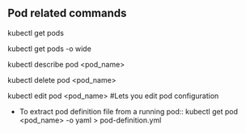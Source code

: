 ## Pod related commands

kubectl get pods

kubectl get pods -o wide

kubectl describe pod <pod_name>

kubectl delete pod <pod_name>

kubectl edit pod <pod_name> #Lets you edit pod configuration

* To extract pod definition file from a running pod::
kubectl get pod <pod_name> -o yaml > pod-definition.yml
